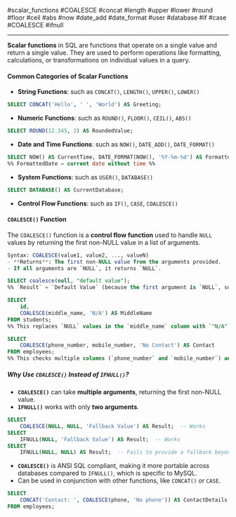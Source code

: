 #scalar_functions #COALESCE #concat #length #upper #lower #round #floor #ceil #abs #now #date_add #date_format #user #database #if #case #COALESCE #ifnull

---

**Scalar functions** in SQL are functions that operate on a single value and return a single value. They are used to perform operations like formatting, calculations, or transformations on individual values in a query.

#### Common Categories of Scalar Functions

- **String Functions**: such as `CONCAT()`, `LENGTH()`, `UPPER()`, `LOWER()`

```sql
SELECT CONCAT('Hello', ' ', 'World') AS Greeting;
```

- **Numeric Functions**: such as `ROUND()`, `FLOOR()`, `CEIL()`, `ABS()`
  
```sql
SELECT ROUND(12.345, 2) AS RoundedValue;
```

- **Date and Time Functions**: such as `NOW()`, `DATE_ADD()`, `DATE_FORMAT()`
  
```sql
SELECT NOW() AS CurrentTime, DATE_FORMAT(NOW(), '%Y-%m-%d') AS FormattedDate;
%% FormattedDate = current date without time %%
```

- **System Functions**: such as `USER()`, `DATABASE()`
  
```sql
SELECT DATABASE() AS CurrentDatabase;
```

- **Control Flow Functions**: such as `IF()`, `CASE`, `COALESCE()`
  
  
#### `COALESCE()` Function
The `COALESCE()` function is a **control flow function** used to handle `NULL` values by returning the first non-NULL value in a list of arguments.

```sql
Syntax: COALESCE(value1, value2, ..., valueN)
- **Returns**: The first non-NULL value from the arguments provided.
- If all arguments are `NULL`, it returns `NULL`.
```

```sql
SELECT coalesce(null, "default value");
%% `Result` = `Default Value` (because the first argument is `NULL`, so it uses the second argument). %%
```

```sql
SELECT 
    id, 
    COALESCE(middle_name, 'N/A') AS MiddleName
FROM students;
%% This replaces `NULL` values in the `middle_name` column with `"N/A"`. %%
```

```sql
SELECT 
    COALESCE(phone_number, mobile_number, 'No Contact') AS Contact
FROM employees;
%% This checks multiple columns (`phone_number` and `mobile_number`) and uses the first non-NULL value. If both are `NULL`, it defaults to `"No Contact"`. %%
```

##### Why Use `COALESCE()` Instead of `IFNULL()`?
- **`COALESCE()`** can take **multiple arguments**, returning the first non-NULL value.
- **`IFNULL()`** works with only **two arguments**.
  
```sql
SELECT 
    COALESCE(NULL, NULL, 'Fallback Value') AS Result;  -- Works
SELECT 
    IFNULL(NULL, 'Fallback Value') AS Result;  -- Works
SELECT 
    IFNULL(NULL, NULL) AS Result;  -- Fails to provide a fallback beyond two arguments, means can't use more that these 2 arguments
```

- **`COALESCE()`** is ANSI SQL compliant, making it more portable across databases compared to `IFNULL()`, which is specific to MySQL.
- Can be used in conjunction with other functions, like `CONCAT()` or `CASE`.

```sql
SELECT 
    CONCAT('Contact: ', COALESCE(phone, 'No phone')) AS ContactDetails 
FROM employees;
```
